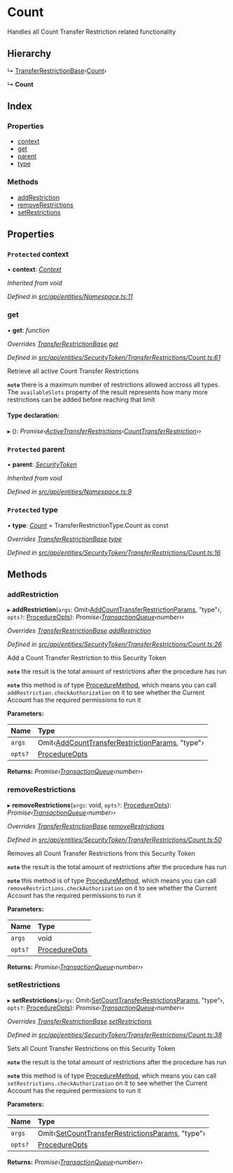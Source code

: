 # Count

Handles all Count Transfer Restriction related functionality

## Hierarchy

↳ [TransferRestrictionBase](transferrestrictionbase.md)‹[Count](../enums/transferrestrictiontype.md#count)›

↳ **Count**

## Index

### Properties

* [context](count.md#protected-context)
* [get](count.md#get)
* [parent](count.md#protected-parent)
* [type](count.md#protected-type)

### Methods

* [addRestriction](count.md#addrestriction)
* [removeRestrictions](count.md#removerestrictions)
* [setRestrictions](count.md#setrestrictions)

## Properties

### `Protected` context

• **context**: [_Context_](context.md)

_Inherited from void_

_Defined in_ [_src/api/entities/Namespace.ts:11_](https://github.com/PolymathNetwork/polymesh-sdk/blob/959efb76/src/api/entities/Namespace.ts#L11)

### get

• **get**: _function_

_Overrides_ [_TransferRestrictionBase_](transferrestrictionbase.md)_._[_get_](transferrestrictionbase.md#get)

_Defined in_ [_src/api/entities/SecurityToken/TransferRestrictions/Count.ts:61_](https://github.com/PolymathNetwork/polymesh-sdk/blob/959efb76/src/api/entities/SecurityToken/TransferRestrictions/Count.ts#L61)

Retrieve all active Count Transfer Restrictions

**`note`** there is a maximum number of restrictions allowed accross all types. The `availableSlots` property of the result represents how many more restrictions can be added before reaching that limit

#### Type declaration:

▸ \(\): _Promise‹_[_ActiveTransferRestrictions_](../interfaces/activetransferrestrictions.md)_‹_[_CountTransferRestriction_](../interfaces/counttransferrestriction.md)_››_

### `Protected` parent

• **parent**: [_SecurityToken_](securitytoken.md)

_Inherited from void_

_Defined in_ [_src/api/entities/Namespace.ts:9_](https://github.com/PolymathNetwork/polymesh-sdk/blob/959efb76/src/api/entities/Namespace.ts#L9)

### `Protected` type

• **type**: [_Count_](../enums/transferrestrictiontype.md#count) = TransferRestrictionType.Count as const

_Overrides_ [_TransferRestrictionBase_](transferrestrictionbase.md)_._[_type_](transferrestrictionbase.md#protected-abstract-type)

_Defined in_ [_src/api/entities/SecurityToken/TransferRestrictions/Count.ts:16_](https://github.com/PolymathNetwork/polymesh-sdk/blob/959efb76/src/api/entities/SecurityToken/TransferRestrictions/Count.ts#L16)

## Methods

### addRestriction

▸ **addRestriction**\(`args`: Omit‹[AddCountTransferRestrictionParams](../globals.md#addcounttransferrestrictionparams), "type"›, `opts?`: [ProcedureOpts](../interfaces/procedureopts.md)\): _Promise‹_[_TransactionQueue_](transactionqueue.md)_‹number››_

_Overrides_ [_TransferRestrictionBase_](transferrestrictionbase.md)_._[_addRestriction_](transferrestrictionbase.md#addrestriction)

_Defined in_ [_src/api/entities/SecurityToken/TransferRestrictions/Count.ts:26_](https://github.com/PolymathNetwork/polymesh-sdk/blob/959efb76/src/api/entities/SecurityToken/TransferRestrictions/Count.ts#L26)

Add a Count Transfer Restriction to this Security Token

**`note`** the result is the total amount of restrictions after the procedure has run

**`note`** this method is of type [ProcedureMethod](../interfaces/proceduremethod.md), which means you can call `addRestriction.checkAuthorization` on it to see whether the Current Account has the required permissions to run it

**Parameters:**

| Name | Type |
| :--- | :--- |
| `args` | Omit‹[AddCountTransferRestrictionParams](../globals.md#addcounttransferrestrictionparams), "type"› |
| `opts?` | [ProcedureOpts](../interfaces/procedureopts.md) |

**Returns:** _Promise‹_[_TransactionQueue_](transactionqueue.md)_‹number››_

### removeRestrictions

▸ **removeRestrictions**\(`args`: void, `opts?`: [ProcedureOpts](../interfaces/procedureopts.md)\): _Promise‹_[_TransactionQueue_](transactionqueue.md)_‹number››_

_Overrides_ [_TransferRestrictionBase_](transferrestrictionbase.md)_._[_removeRestrictions_](transferrestrictionbase.md#removerestrictions)

_Defined in_ [_src/api/entities/SecurityToken/TransferRestrictions/Count.ts:50_](https://github.com/PolymathNetwork/polymesh-sdk/blob/959efb76/src/api/entities/SecurityToken/TransferRestrictions/Count.ts#L50)

Removes all Count Transfer Restrictions from this Security Token

**`note`** the result is the total amount of restrictions after the procedure has run

**`note`** this method is of type [ProcedureMethod](../interfaces/proceduremethod.md), which means you can call `removeRestrictions.checkAuthorization` on it to see whether the Current Account has the required permissions to run it

**Parameters:**

| Name | Type |
| :--- | :--- |
| `args` | void |
| `opts?` | [ProcedureOpts](../interfaces/procedureopts.md) |

**Returns:** _Promise‹_[_TransactionQueue_](transactionqueue.md)_‹number››_

### setRestrictions

▸ **setRestrictions**\(`args`: Omit‹[SetCountTransferRestrictionsParams](../interfaces/setcounttransferrestrictionsparams.md), "type"›, `opts?`: [ProcedureOpts](../interfaces/procedureopts.md)\): _Promise‹_[_TransactionQueue_](transactionqueue.md)_‹number››_

_Overrides_ [_TransferRestrictionBase_](transferrestrictionbase.md)_._[_setRestrictions_](transferrestrictionbase.md#setrestrictions)

_Defined in_ [_src/api/entities/SecurityToken/TransferRestrictions/Count.ts:38_](https://github.com/PolymathNetwork/polymesh-sdk/blob/959efb76/src/api/entities/SecurityToken/TransferRestrictions/Count.ts#L38)

Sets all Count Transfer Restrictions on this Security Token

**`note`** the result is the total amount of restrictions after the procedure has run

**`note`** this method is of type [ProcedureMethod](../interfaces/proceduremethod.md), which means you can call `setRestrictions.checkAuthorization` on it to see whether the Current Account has the required permissions to run it

**Parameters:**

| Name | Type |
| :--- | :--- |
| `args` | Omit‹[SetCountTransferRestrictionsParams](../interfaces/setcounttransferrestrictionsparams.md), "type"› |
| `opts?` | [ProcedureOpts](../interfaces/procedureopts.md) |

**Returns:** _Promise‹_[_TransactionQueue_](transactionqueue.md)_‹number››_

